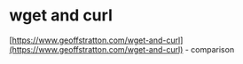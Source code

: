 # wget and curl

[https://www.geoffstratton.com/wget-and-curl](https://www.geoffstratton.com/wget-and-curl) - comparison



